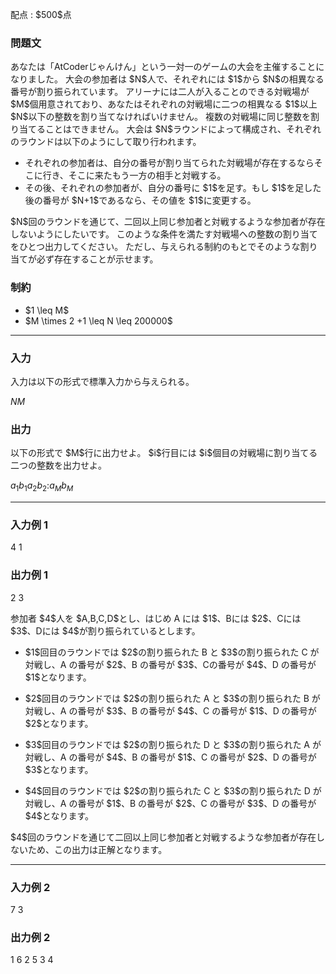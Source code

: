 
<div>

<span>

<span>

<p>
配点 : $500$点
</p>

<div>

<section>

### **問題文**

<p>
あなたは「AtCoderじゃんけん」という一対一のゲームの大会を主催することになりました。
大会の参加者は $N$人で、それぞれには $1$から $N$の相異なる番号が割り振られています。
アリーナには二人が入ることのできる対戦場が $M$個用意されており、あなたはそれぞれの対戦場に二つの相異なる $1$以上 $N$以下の整数を割り当てなければいけません。
複数の対戦場に同じ整数を割り当てることはできません。
大会は $N$ラウンドによって構成され、それぞれのラウンドは以下のようにして取り行われます。
</p>

<ul>

<li>
それぞれの参加者は、自分の番号が割り当てられた対戦場が存在するならそこに行き、そこに来たもう一方の相手と対戦する。
</li>

<li>
その後、それぞれの参加者が、自分の番号に $1$を足す。もし $1$を足した後の番号が $N+1$であるなら、その値を $1$に変更する。
</li>

</ul>

<p>
$N$回のラウンドを通じて、二回以上同じ参加者と対戦するような参加者が存在しないようにしたいです。
このような条件を満たす対戦場への整数の割り当てをひとつ出力してください。
ただし、与えられる制約のもとでそのような割り当てが必ず存在することが示せます。
</p>

</section>

</div>

<div>

<section>

### **制約**

<ul>

<li>
$1 \leq M$
</li>

<li>
$M \times 2 +1 \leq N \leq 200000$
</li>

</ul>

</section>

</div>

---

<div>

<div>

<section>

### **入力**

<p>
入力は以下の形式で標準入力から与えられる。
</p>

<div>

$N$$M$
</div>

</section>

</div>

<div>

<section>

### **出力**

<p>
以下の形式で $M$行に出力せよ。
$i$行目には $i$個目の対戦場に割り当てる二つの整数を出力せよ。
</p>

<div>

$a_1$$b_1$$a_2$$b_2$$:$$a_M$$b_M$
</div>

</section>

</div>

</div>

---

<div>

<section>

### **入力例 1**

<div>

4 1

</div>

</section>

</div>

<div>

<section>

### **出力例 1**

<div>

2 3

</div>

<p>
参加者 $4$人を $A,B,C,D$とし、はじめ A には $1$、Bには $2$、Cには $3$、Dには $4$が割り振られているとします。
</p>

<ul>

<li>

<p>
$1$回目のラウンドでは $2$の割り振られた B と $3$の割り振られた C が対戦し、A の番号が $2$、B の番号が $3$、Cの番号が $4$、D の番号が $1$となります。
</p>

</li>

<li>

<p>
$2$回目のラウンドでは $2$の割り振られた A と $3$の割り振られた B が対戦し、A の番号が $3$、B の番号が $4$、C の番号が $1$、D の番号が $2$となります。
</p>

</li>

<li>

<p>
$3$回目のラウンドでは $2$の割り振られた D と $3$の割り振られた A が対戦し、A の番号が $4$、B の番号が $1$、C の番号が $2$、D の番号が $3$となります。
</p>

</li>

<li>

<p>
$4$回目のラウンドでは $2$の割り振られた C と $3$の割り振られた D が対戦し、A の番号が $1$、B の番号が $2$、C の番号が $3$、D の番号が $4$となります。
</p>

</li>

</ul>

<p>
$4$回のラウンドを通じて二回以上同じ参加者と対戦するような参加者が存在しないため、この出力は正解となります。
</p>

</section>

</div>

---

<div>

<section>

### **入力例 2**

<div>

7 3

</div>

</section>

</div>

<div>

<section>

### **出力例 2**

<div>

1 6
2 5
3 4

</div>

</section>

</div>

</span>

</span>

</div>

